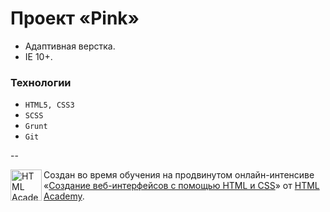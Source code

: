 # Проект «Pink»

* Адаптивная верстка.
* IE 10+.

### Технологии

* `HTML5, CSS3`
* `SCSS`
* `Grunt`
* `Git`

--

<a href="https://htmlacademy.ru/advanced_intensive"><img align="left" width="50" height="50" title="HTML Academy" src="https://htmlacademy.ru/static/img/logo-github.svg"></a>

Создан во время обучения на продвинутом онлайн-интенсиве «[Создание веб-интерфейсов с помощью HTML и CSS](https://htmlacademy.ru/advanced_intensive)» от [HTML Academy](https://htmlacademy.ru).
